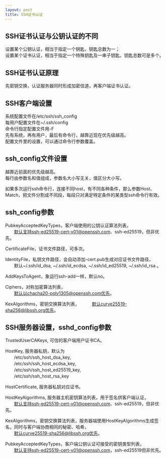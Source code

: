 ```yaml
---
layout: post
title: SSH证书认证
---
```


## SSH证书认证与公钥认证的不同

设置某个公钥认证，相当于指定一个钥匙，钥匙总数为一；  
设置某个证书认证，相当于指定一个特殊钥匙及一串子钥匙，钥匙总数可是多个。

## SSH证书认证原理

先密钥交换，认证服务器同时形成加密信道，再客户端证书认证。

## SSH客户端设置

系统配置文件在/etc/ssh/ssh_config  
每用户配置文件在~/.ssh/config  
命令行指定配置文件用-F  
先有系统，再有用户，最后有命令行，越靠近现在优先级越高。  
配置文件里的设置，可以通过命令行参数覆盖。  

## ssh_config文件设置

越靠近前面的优先级越高。  
每行由参数名和值组成，参数名大小写无关，值区分大小写。  

如果多次运行ssh命令行，连接不同host，有不同各种条件，那么参数Host、Match，把文件分割成不同段，每段只对满足特定条件的某类型ssh命令行有效。

## ssh_config参数

PubkeyAcceptedKeyTypes，客户端使用的公钥认证算法列表，  
　　默认支持ssh-ed25519-cert-v01@openssh.com、ssh-ed25519，但非优先。  　

CertificateFile，证书文件路径，可多次。  

IdentityFile，私钥文件路径，会自动添加-cert.pub生成对应证书文件路径，  
　　默认~/.ssh/id_dsa, ~/.ssh/id_ecdsa, ~/.ssh/id_ed25519, ~/.ssh/id_rsa 。 
  
AddKeysToAgent，象运行ssh-add一样，默认no。  

Ciphers，对称加密算法列表，  
　　默认以chacha20-poly1305@openssh.com优先。  

KexAlgorithms，密钥交换算法列表，  
　　默认curve25519-sha256@libssh.org优先。  

## SSH服务器设置，sshd_config参数

TrustedUserCAKeys, 可信的客户端用户证书CA。  

HostKey, 服务器私钥，默认为  
　　/etc/ssh/ssh_host_dsa_key,  
　　/etc/ssh/ssh_host_ecdsa_key,  
　　/etc/ssh/ssh_host_ed25519_key,  
　　/etc/ssh/ssh_host_rsa_key  

HostCertificate, 服务器私钥对应证书。 

HostKeyAlgorithms, 服务器主机密钥算法列表，用于签名供客户端认证，  
　　默认支持ssh-ed25519-cert-v01@openssh.com、ssh-ed25519，但非优先。  　
  
KexAlgorithms，密钥交换算法列表，服务器端使用HostKeyAlgorithms生成签名，同时与客户端协商相同的秘密、哈希，  
　　默认curve25519-sha256@libssh.org优先。  
  
PubkeyAcceptedKeyTypes，客户端公钥认证可接受的密钥类型列表，  
　　默认支持ssh-ed25519-cert-v01@openssh.com，ssh-ed25519但非优先。  

